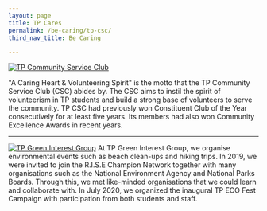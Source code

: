 ```yaml
---
layout: page
title: TP Cares
permalink: /be-caring/tp-csc/
third_nav_title: Be Caring

---
```

[![TP Community Service Club]({{site.baseurl}}/images/BeCaring-mid_autumn_festival.jpg)](https://www.facebook.com/tpcsc/)

"A Caring Heart & Volunteering Spirit" is the motto that the TP Community Service Club (CSC) abides by. The CSC aims to instil the spirit of volunteerism in TP students and build a strong base of volunteers to serve the community. TP CSC had previously won Constituent Club of the Year consecutively for at least five years. Its members had also won Community Excellence Awards in recent years. 

---
[![TP Green Interest Group]({{site.baseurl}}/images/BeCaring-green_interest_grp.jpeg)](https://www.instagram.com/tpgig/)
At TP Green Interest Group, we organise environmental events such as beach clean-ups and hiking trips. In 2019, we were invited to join the R.I.S.E Champion Network together with many organisations such as the National Environment Agency and National Parks Boards. Through this, we met like-minded organisations that we could learn and collaborate with. In July 2020, we organized the inaugural TP ECO Fest Campaign with participation from both students and staff. 

